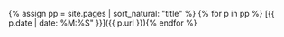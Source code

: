 {% assign pp = site.pages | sort_natural: "title" %}
{% for p in pp %} [{{ p.date | date: %M:%S" }}]({{ p.url }}){% endfor %}
